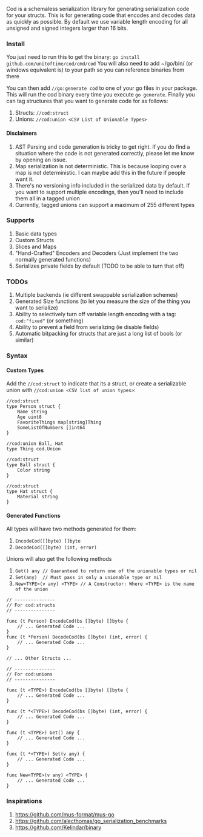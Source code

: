 Cod is a schemaless serialization library for generating serialization code for your structs. This is for generating code that encodes and decodes data as quickly as possible. By default we use variable length encoding for all unsigned and signed integers larger than 16 bits.

### Install
You just need to run this to get the binary: `go install github.com/unitoftime/cod/cmd/cod`
You will also need to add ~/go/bin/ (or windows equivalent is) to your path so you can reference binaries from there

You can then add `//go:generate cod` to one of your go files in your package. This will run the cod binary every time you execute `go generate`. Finally you can tag structures that you want to generate code for as follows:
1. Structs: `//cod:struct`
2. Unions: `//cod:union <CSV List of Unionable Types>`

#### Disclaimers
1. AST Parsing and code generation is tricky to get right. If you do find a situation where the code is not generated correctly, please let me know by opening an issue.
2. Map serialization is not deterministic. This is because looping over a map is not deterministic. I can maybe add this in the future if people want it.
3. There's no versioning info included in the serialized data by default. If you want to support multiple encodings, then you'll need to include them all in a tagged union
4. Currently, tagged unions can support a maximum of 255 different types

### Supports
1. Basic data types
2. Custom Structs
3. Slices and Maps
4. "Hand-Crafted" Encoders and Decoders (Just implement the two normally generated functions)
5. Serializes private fields by default (TODO to be able to turn that off)

### TODOs
1. Multiple backends (ie different swappable serialization schemes)
2. Generated Size functions (to let you measure the size of the thing you want to serialize)
3. Ability to selectively turn off variable length encoding with a tag: `cod:"fixed"` (or something)
4. Ability to prevent a field from serializing (ie disable fields)
5. Automatic bitpacking for structs that are just a long list of bools (or similar)

### Syntax
#### Custom Types
Add the `//cod:struct` to indicate that its a struct, or create a serializable union with `//cod:union <CSV list of union types>`:

```
//cod:struct
type Person struct {
    Name string
    Age uint8
    FavoriteThings map[string]Thing
    SomeListOfNumbers []int64
}

//cod:union Ball, Hat
type Thing cod.Union

//cod:struct
type Ball struct {
    Color string
}

//cod:struct
type Hat struct {
    Material string
}
```

#### Generated Functions
All types will have two methods generated for them:
1. `EncodeCod([]byte) []byte`
2. `DecodeCod([]byte) (int, error)`

Unions will also get the following methods
1. `Get() any // Guaranteed to return one of the unionable types or nil`
2. `Set(any)  // Must pass in only a unionable type or nil`
3. `New<TYPE>(v any) <TYPE> // A Constructor: Where <TYPE> is the name of the union`


```
// ---------------
// For cod:structs
// ---------------

func (t Person) EncodeCod(bs []byte) []byte {
    // ... Generated Code ...
}
func (t *Person) DecodeCod(bs []byte) (int, error) {
    // ... Generated Code ...
}

// ... Other Structs ...

// ---------------
// For cod:unions
// ---------------

func (t <TYPE>) EncodeCod(bs []byte) []byte {
    // ... Generated Code ...
}

func (t *<TYPE>) DecodeCod(bs []byte) (int, error) {
    // ... Generated Code ...
}

func (t <TYPE>) Get() any {
    // ... Generated Code ...
}

func (t *<TYPE>) Set(v any) {
    // ... Generated Code ...
}

func New<TYPE>(v any) <TYPE> {
    // ... Generated Code ...
}
```

### Inspirations
1. https://github.com/mus-format/mus-go
2. https://github.com/alecthomas/go_serialization_benchmarks
3. https://github.com/Kelindar/binary
